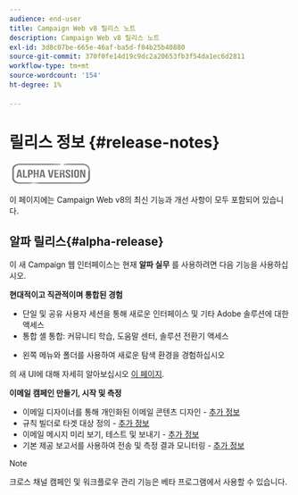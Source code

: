 ```yaml
---
audience: end-user
title: Campaign Web v8 릴리스 노트
description: Campaign Web v8 릴리스 노트
exl-id: 3d8c07be-665e-46af-ba5d-f04b25b40880
source-git-commit: 370f0fe14d19c9dc2a20653fb3f54da1ec6d2811
workflow-type: tm+mt
source-wordcount: '154'
ht-degree: 1%

---
```


# 릴리스 정보 {#release-notes}

![](../assets/do-not-localize/badge.png)

이 페이지에는 Campaign Web v8의 최신 기능과 개선 사항이 모두 포함되어 있습니다.

## 알파 릴리스{#alpha-release}

이 새 Campaign 웹 인터페이스는 현재 **알파 실무** 를 사용하려면 다음 기능을 사용하십시오.

**현대적이고 직관적이며 통합된 경험**

* 단일 및 공유 사용자 세션을 통해 새로운 인터페이스 및 기타 Adobe 솔루션에 대한 액세스
* 통합 셸 통합: 커뮤니티 학습, 도움말 센터, 솔루션 전환기 액세스
<!--
No search and pulse notifications in Alpha
-->
* 왼쪽 메뉴와 폴더를 사용하여 새로운 탐색 환경을 경험하십시오

의 새 UI에 대해 자세히 알아보십시오 [이 페이지](../get-started/user-interface.md).

**이메일 캠페인 만들기, 시작 및 측정**

* 이메일 디자이너를 통해 개인화된 이메일 콘텐츠 디자인 - [추가 정보](../content/edit-content.md)
* 규칙 빌더로 타겟 대상 정의 - [추가 정보](../audience/about-audiences.md)
* 이메일 메시지 미리 보기, 테스트 및 보내기 - [추가 정보](../monitor/prepare-send.md)
* 기본 제공 보고서를 사용하여 전송 및 측정 결과 모니터링 - [추가 정보](../reporting/reports.md)

<!--
add info somewhere to remind users that
* they still have access to their console (+ link to v8 console doc)
* they keep their existing data (example: will be able to use their existing delivery templates to create deliveries)
-->

>[!NOTE]
>
>크로스 채널 캠페인 및 워크플로우 관리 기능은 베타 프로그램에서 사용할 수 있습니다.
